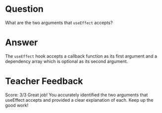 # Question

What are the two arguments that `useEffect` accepts?

# Answer

The `useEffect` hook accepts a callback function as its first argument and a dependency array which is optional as its second argument.

# Teacher Feedback
Score: 3/3
 Great job! You accurately identified the two arguments that useEffect accepts and provided a clear explanation of each. Keep up the good work!
